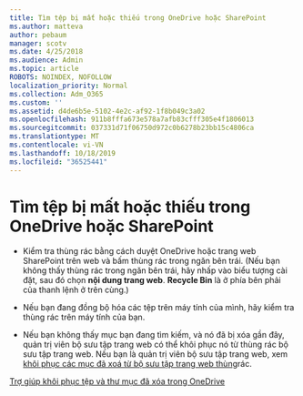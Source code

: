 ```yaml
---
title: Tìm tệp bị mất hoặc thiếu trong OneDrive hoặc SharePoint
ms.author: matteva
author: pebaum
manager: scotv
ms.date: 4/25/2018
ms.audience: Admin
ms.topic: article
ROBOTS: NOINDEX, NOFOLLOW
localization_priority: Normal
ms.collection: Adm_O365
ms.custom: ''
ms.assetid: d4de6b5e-5102-4e2c-af92-1f8b049c3a02
ms.openlocfilehash: 911b8fffa673e578a7afb83cfff305e4f1806013
ms.sourcegitcommit: 037331d71f06750d972c0b6278b23bb15c4806ca
ms.translationtype: MT
ms.contentlocale: vi-VN
ms.lasthandoff: 10/18/2019
ms.locfileid: "36525441"
---
```

# <a name="find-lost-or-missing-files-in-onedrive-or-sharepoint"></a>Tìm tệp bị mất hoặc thiếu trong OneDrive hoặc SharePoint

- Kiểm tra thùng rác bằng cách duyệt OneDrive hoặc trang web SharePoint trên web và bấm thùng rác trong ngăn bên trái. (Nếu bạn không thấy thùng rác trong ngăn bên trái, hãy nhấp vào biểu tượng cài đặt, sau đó chọn **nội dung trang web**. **Recycle Bin** là ở phía bên phải của thanh lệnh ở trên cùng.) 
    
- Nếu bạn đang đồng bộ hóa các tệp trên máy tính của mình, hãy kiểm tra thùng rác trên máy tính của bạn. 
    
- Nếu bạn không thấy mục bạn đang tìm kiếm, và nó đã bị xóa gần đây, quản trị viên bộ sưu tập trang web có thể khôi phục nó từ thùng rác bộ sưu tập trang web. Nếu bạn là quản trị viên bộ sưu tập trang web, xem [khôi phục các mục đã xoá từ bộ sưu tập trang web thùng](https://go.microsoft.com/fwlink/?linkid=866439)rác.
    
[Trợ giúp khôi phục tệp và thư mục đã xóa trong OneDrive](https://go.microsoft.com/fwlink/?linkid=872872)
  

